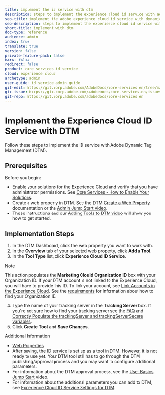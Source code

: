 ```yaml
---
title: implement the id service with dtm
description: steps to implement the experience cloud id service with adobe dynamic tag management
seo-title: implement the adobe experience cloud id service with dynamic tag management
seo-description: steps to implement the experience cloud id service with adobe dynamic tag management
short-title: implement with dtm
doc-type: reference
audience: admin
index: true
translate: true
version: false
private-feature-pack: false
beta: false
redirect: false
product: core services id service
cloud: experience cloud
archetype: admin
user-guide: id service admin guide
git-edit: https://git.corp.adobe.com/AdobeDocs/core-services.en/tree/master/help/id-service/implementation/implementation-standard/dtm.md
git-issue: https://git.corp.adobe.com/AdobeDocs/core-services.en/issues/new
git-repo: https://git.corp.adobe.com/adobedocs/core-services.en
---
```

<!--Meta Data Values

**Required Meta for search optimization and page data**

title: free text string

description: free text string

seo-title: free text string

seo-description: free text string

**Optional Meta for extended capabilities**

audience:
all (default), admin, developer, end-user
 
index: true (default), false
 
translate:
true (default), false
 
doc-type:
reference (default), tutorials

version:
false (default), Classic, Standard, 6.5, 6.4, 6.3, 6.2
 
private-feature-pack:
false (default), true
 
beta:
false (default), true
 
redirect:
false (default), pathname
-->

# Implement the Experience Cloud ID Service with DTM

Follow these steps to implement the ID service with Adobe Dynamic Tag Management \(DTM\).

## Prerequisites

Before you begin:

+ Enable your solutions for the Experience Cloud and verify that you have administrator permissions. See [Core Services - How to Enable Your Solutions](https://marketing.adobe.com/resources/help/en_US/mcloud/core_services.html).
+ Create a web property in DTM. See the DTM [Create a Web Property](https://marketing.adobe.com/resources/help/en_US/dtm/t_create_web_property.html) documentation or the [Admin Jump Start video](https://marketing.adobe.com/resources/help/en_US/dtm/admin-jump-start.html).
+ These instructions and our [Adding Tools to DTM video](https://marketing.adobe.com/resources/help/en_US/dtm/?f=user-adding-tools-jump-start.html) will show you how to get started.

## Implementation Steps

1. In the DTM Dashboard, click the web property you want to work with.
1. In the **Overview** tab of your selected web property, click **Add a Tool**.
1. In the **Tool Type** list, click **Experience Cloud ID Service**.

>[!NOTE]
>This action populates the **Marketing Clould Organization ID** box with your Organization ID. If your DTM account is not linked to the Experience Cloud, you will have to provide this ID. To link your account, see [Link Accounts in the Experience Cloud](https://marketing.adobe.com/resources/help/en_US/mcloud/t_get_access.html). See the [requirements](../../reference/reference-requirements.md) for information about how to find your Organization ID.

4. Type the name of your tracking server in the **Tracking Server** box. If you're not sure how to find your tracking server see the [FAQ](../../faq/faq-overview.md) and [Correctly Populate the trackingServer and trackingServerSecure variables](https://helpx.adobe.com/analytics/kb/determining-data-center.html#). 
4. Click **Create Tool** and **Save Changes**.

Additional Information

+ [Web Properties](https://marketing.adobe.com/resources/help/en_US/dtm/web_property.html)
+ After saving, the ID service is set up as a tool in DTM. However, it is not ready to use yet. Your DTM tool still has to go through the DTM publishing/approval process and you may want to configure additional parameters. 
+ For information about the DTM approval process, see the [User Basics Jump Start](https://marketing.adobe.com/resources/help/en_US/dtm/user-basics-jump-start.html) video.
+ For information about the additional parameters you can add to DTM, see [Experience Cloud ID Service Settings for DTM](dtm-settings.md).